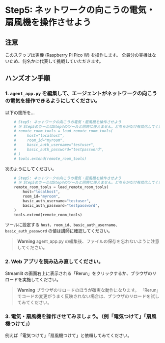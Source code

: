 # Step5: ネットワークの向こうの電気・扇風機を操作させよう

## 注意

このステップは実機 (Raspberry Pi Pico W) を操作します。
全員分の実機はないため、何名かに代表して挑戦していただきます。

## ハンズオン手順

### 1. `agent_app.py` を編集して、エージェントがネットワークの向こうの電気を操作できるようにしてください。

以下の箇所を...

```python
    # Step5: ネットワークの向こうの電気・扇風機を操作させよう
    # ※ Step5のツールはStep4のツールと同時に使えません。どちらかだけ有効化してください
    # remote_room_tools = load_remote_room_tools(
    #     host="localhost",
    #     room_id="myroom",
    #     basic_auth_username="testuser",
    #     basic_auth_password="testpassword",
    # )
    # tools.extend(remote_room_tools)
```

次のようにしてください。

```python
    # Step5: ネットワークの向こうの電気・扇風機を操作させよう
    # ※ Step5のツールはStep4のツールと同時に使えません。どちらかだけ有効化してください
    remote_room_tools = load_remote_room_tools(
        host="localhost",
        room_id="myroom",
        basic_auth_username="testuser",
        basic_auth_password="testpassword",
    )
    tools.extend(remote_room_tools)
```

ツールに設定する `host`、`room_id`、`basic_auth_username`、`basic_auth_password` の値は講師に確認してください。

> **Warning**
> agent_app.py の編集後、ファイルの保存を忘れないように注意してください。

### 2. Web アプリを読み込み直してください。

Streamlit の画面右上に表示される「Rerun」をクリックするか、ブラウザのリロードを実施してください。

> **Warning**
> ブラウザのリロードのほうが確実な動作になります。
> 「Rerun」でコードの変更がうまく反映されない場合は、ブラウザのリロードを試してみてください。

### 3. 電気・扇風機を操作させてみましょう。（例「電気つけて」「扇風機つけて」）

例えば「電気つけて」「扇風機つけて」と依頼してみてください。
